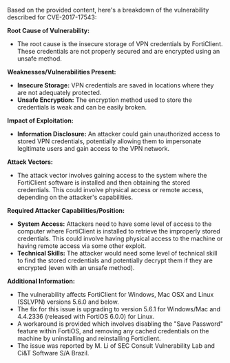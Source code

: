 Based on the provided content, here's a breakdown of the vulnerability described for CVE-2017-17543:

**Root Cause of Vulnerability:**
*   The root cause is the insecure storage of VPN credentials by FortiClient. These credentials are not properly secured and are encrypted using an unsafe method.

**Weaknesses/Vulnerabilities Present:**
*   **Insecure Storage:** VPN credentials are saved in locations where they are not adequately protected.
*   **Unsafe Encryption:** The encryption method used to store the credentials is weak and can be easily broken.

**Impact of Exploitation:**
*   **Information Disclosure:** An attacker could gain unauthorized access to stored VPN credentials, potentially allowing them to impersonate legitimate users and gain access to the VPN network.

**Attack Vectors:**
*   The attack vector involves gaining access to the system where the FortiClient software is installed and then obtaining the stored credentials. This could involve physical access or remote access, depending on the attacker's capabilities.

**Required Attacker Capabilities/Position:**
*   **System Access:** Attackers need to have some level of access to the computer where FortiClient is installed to retrieve the improperly stored credentials. This could involve having physical access to the machine or having remote access via some other exploit.
*   **Technical Skills:** The attacker would need some level of technical skill to find the stored credentials and potentially decrypt them if they are encrypted (even with an unsafe method).

**Additional Information:**
*   The vulnerability affects FortiClient for Windows, Mac OSX and Linux (SSLVPN) versions 5.6.0 and below.
*   The fix for this issue is upgrading to version 5.6.1 for Windows/Mac and 4.4.2336 (released with FortiOS 6.0.0) for Linux.
*   A workaround is provided which involves disabling the "Save Password" feature within FortiOS, and removing any cached credentials on the machine by uninstalling and reinstalling Forticlient.
*   The issue was reported by M. Li of SEC Consult Vulnerability Lab and Ci&T Software S/A Brazil.